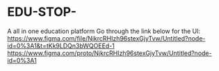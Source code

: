# EDU-STOP-
A all in one education platform
Go through the link below for the UI:
https://www.figma.com/file/NjkrcRHIzh96stexGjyTvw/Untitled?node-id=0%3A1&t=tKk9LDQn3bWQOEEd-1
https://www.figma.com/proto/NjkrcRHIzh96stexGjyTvw/Untitled?node-id=0%3A1
